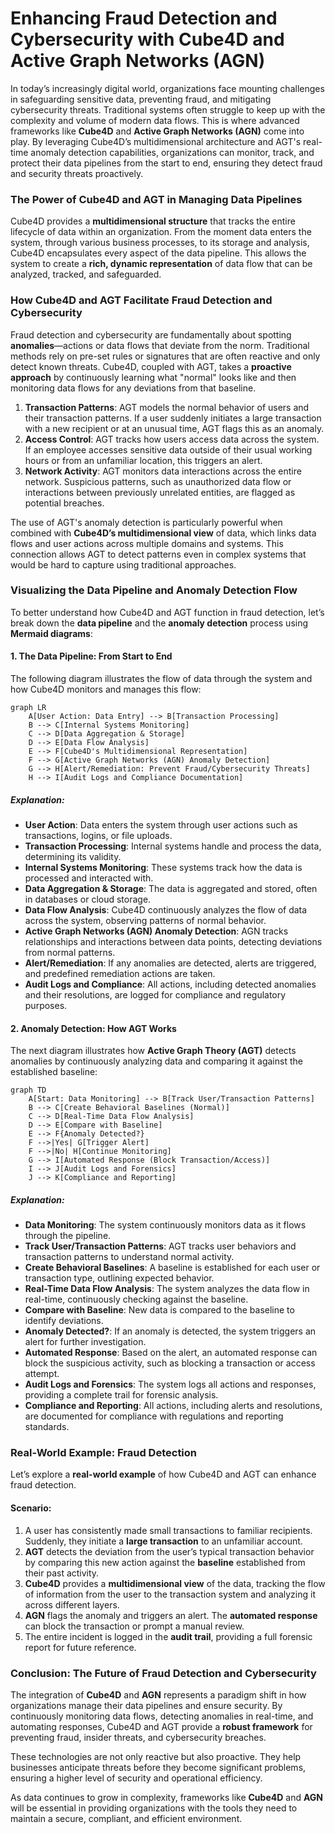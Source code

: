# Enhancing Fraud Detection and Cybersecurity with Cube4D and Active Graph Networks (AGN)

In today’s increasingly digital world, organizations face mounting challenges in safeguarding sensitive data, preventing fraud, and mitigating cybersecurity threats. Traditional systems often struggle to keep up with the complexity and volume of modern data flows. This is where advanced frameworks like **Cube4D** and **Active Graph Networks (AGN)** come into play. By leveraging Cube4D’s multidimensional architecture and AGT's real-time anomaly detection capabilities, organizations can monitor, track, and protect their data pipelines from the start to end, ensuring they detect fraud and security threats proactively.

### **The Power of Cube4D and AGT in Managing Data Pipelines**

Cube4D provides a **multidimensional structure** that tracks the entire lifecycle of data within an organization. From the moment data enters the system, through various business processes, to its storage and analysis, Cube4D encapsulates every aspect of the data pipeline. This allows the system to create a **rich, dynamic representation** of data flow that can be analyzed, tracked, and safeguarded.

### **How Cube4D and AGT Facilitate Fraud Detection and Cybersecurity**

Fraud detection and cybersecurity are fundamentally about spotting **anomalies**—actions or data flows that deviate from the norm. Traditional methods rely on pre-set rules or signatures that are often reactive and only detect known threats. Cube4D, coupled with AGT, takes a **proactive approach** by continuously learning what "normal" looks like and then monitoring data flows for any deviations from that baseline.

1. **Transaction Patterns**: AGT models the normal behavior of users and their transaction patterns. If a user suddenly initiates a large transaction with a new recipient or at an unusual time, AGT flags this as an anomaly.
2. **Access Control**: AGT tracks how users access data across the system. If an employee accesses sensitive data outside of their usual working hours or from an unfamiliar location, this triggers an alert.
3. **Network Activity**: AGT monitors data interactions across the entire network. Suspicious patterns, such as unauthorized data flow or interactions between previously unrelated entities, are flagged as potential breaches.

The use of AGT's anomaly detection is particularly powerful when combined with **Cube4D’s multidimensional view** of data, which links data flows and user actions across multiple domains and systems. This connection allows AGT to detect patterns even in complex systems that would be hard to capture using traditional approaches.

### **Visualizing the Data Pipeline and Anomaly Detection Flow**

To better understand how Cube4D and AGT function in fraud detection, let’s break down the **data pipeline** and the **anomaly detection** process using **Mermaid diagrams**:

#### **1. The Data Pipeline: From Start to End**

The following diagram illustrates the flow of data through the system and how Cube4D monitors and manages this flow:

```mermaid
graph LR
    A[User Action: Data Entry] --> B[Transaction Processing]
    B --> C[Internal Systems Monitoring]
    C --> D[Data Aggregation & Storage]
    D --> E[Data Flow Analysis]
    E --> F[Cube4D's Multidimensional Representation]
    F --> G[Active Graph Networks (AGN) Anomaly Detection]
    G --> H[Alert/Remediation: Prevent Fraud/Cybersecurity Threats]
    H --> I[Audit Logs and Compliance Documentation]
```

##### **Explanation:**
- **User Action**: Data enters the system through user actions such as transactions, logins, or file uploads.
- **Transaction Processing**: Internal systems handle and process the data, determining its validity.
- **Internal Systems Monitoring**: These systems track how the data is processed and interacted with.
- **Data Aggregation & Storage**: The data is aggregated and stored, often in databases or cloud storage.
- **Data Flow Analysis**: Cube4D continuously analyzes the flow of data across the system, observing patterns of normal behavior.
- **Active Graph Networks (AGN) Anomaly Detection**: AGN tracks relationships and interactions between data points, detecting deviations from normal patterns.
- **Alert/Remediation**: If any anomalies are detected, alerts are triggered, and predefined remediation actions are taken.
- **Audit Logs and Compliance**: All actions, including detected anomalies and their resolutions, are logged for compliance and regulatory purposes.

#### **2. Anomaly Detection: How AGT Works**

The next diagram illustrates how **Active Graph Theory (AGT)** detects anomalies by continuously analyzing data and comparing it against the established baseline:

```mermaid
graph TD
    A[Start: Data Monitoring] --> B[Track User/Transaction Patterns]
    B --> C[Create Behavioral Baselines (Normal)]
    C --> D[Real-Time Data Flow Analysis]
    D --> E[Compare with Baseline]
    E --> F{Anomaly Detected?}
    F -->|Yes| G[Trigger Alert]
    F -->|No| H[Continue Monitoring]
    G --> I[Automated Response (Block Transaction/Access)]
    I --> J[Audit Logs and Forensics]
    J --> K[Compliance and Reporting]
```

##### **Explanation:**
- **Data Monitoring**: The system continuously monitors data as it flows through the pipeline.
- **Track User/Transaction Patterns**: AGT tracks user behaviors and transaction patterns to understand normal activity.
- **Create Behavioral Baselines**: A baseline is established for each user or transaction type, outlining expected behavior.
- **Real-Time Data Flow Analysis**: The system analyzes the data flow in real-time, continuously checking against the baseline.
- **Compare with Baseline**: New data is compared to the baseline to identify deviations.
- **Anomaly Detected?**: If an anomaly is detected, the system triggers an alert for further investigation.
- **Automated Response**: Based on the alert, an automated response can block the suspicious activity, such as blocking a transaction or access attempt.
- **Audit Logs and Forensics**: The system logs all actions and responses, providing a complete trail for forensic analysis.
- **Compliance and Reporting**: All actions, including alerts and resolutions, are documented for compliance with regulations and reporting standards.

### **Real-World Example: Fraud Detection**

Let’s explore a **real-world example** of how Cube4D and AGT can enhance fraud detection.

#### **Scenario:**
1. A user has consistently made small transactions to familiar recipients. Suddenly, they initiate a **large transaction** to an unfamiliar account.
2. **AGT** detects the deviation from the user’s typical transaction behavior by comparing this new action against the **baseline** established from their past activity.
3. **Cube4D** provides a **multidimensional view** of the data, tracking the flow of information from the user to the transaction system and analyzing it across different layers.
4. **AGN** flags the anomaly and triggers an alert. The **automated response** can block the transaction or prompt a manual review.
5. The entire incident is logged in the **audit trail**, providing a full forensic report for future reference.

### **Conclusion: The Future of Fraud Detection and Cybersecurity**

The integration of **Cube4D** and **AGN** represents a paradigm shift in how organizations manage their data pipelines and ensure security. By continuously monitoring data flows, detecting anomalies in real-time, and automating responses, Cube4D and AGT provide a **robust framework** for preventing fraud, insider threats, and cybersecurity breaches.

These technologies are not only reactive but also proactive. They help businesses anticipate threats before they become significant problems, ensuring a higher level of security and operational efficiency.

As data continues to grow in complexity, frameworks like **Cube4D** and **AGN** will be essential in providing organizations with the tools they need to maintain a secure, compliant, and efficient environment.
